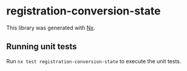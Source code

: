 # registration-conversion-state

This library was generated with [Nx](https://nx.dev).

## Running unit tests

Run `nx test registration-conversion-state` to execute the unit tests.
